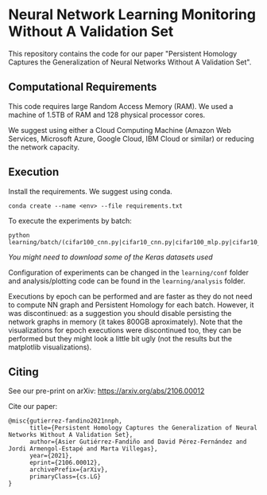 # Neural Network Learning Monitoring Without A Validation Set
This repository contains the code for our paper "Persistent Homology Captures the Generalization of Neural Networks Without A Validation Set".

## Computational Requirements
This code requires large Random Access Memory (RAM). We used a machine of 1.5TB of RAM and 128 physical processor cores.

We suggest using either a Cloud Computing Machine (Amazon Web Services, Microsoft Azure, Google Cloud, IBM Cloud or similar) or reducing the network capacity.

##  Execution
Install the requirements. We suggest using conda.

```
conda create --name <env> --file requirements.txt
```

To execute the experiments by batch:
```
python learning/batch/(cifar100_cnn.py|cifar10_cnn.py|cifar100_mlp.py|cifar10_mlp.py|mnist_mlp.py|reuters_mlp.py)
```
_You might need to download some of the Keras datasets used_

Configuration of experiments can be changed in the `learning/conf` folder and analysis/plotting code can be found in the `learning/analysis` folder.

Executions by epoch can be performed and are faster as they do not need to compute NN graph and Persistent Homology for each batch. 
However, it was discontinued: as a suggestion you should disable persisting the network graphs in memory (it takes 800GB aproximately).
Note that the visualizations for epoch executions were discontinued too, they can be performed but they might look a little bit ugly (not the results but the matplotlib visualizations).

## Citing
See our pre-print on arXiv: https://arxiv.org/abs/2106.00012

Cite our paper:
```
@misc{gutierrez-fandino2021nnph,
      title={Persistent Homology Captures the Generalization of Neural Networks Without A Validation Set}, 
      author={Asier Gutiérrez-Fandiño and David Pérez-Fernández and Jordi Armengol-Estapé and Marta Villegas},
      year={2021},
      eprint={2106.00012},
      archivePrefix={arXiv},
      primaryClass={cs.LG}
}
```
